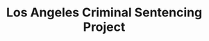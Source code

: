 ---
title: Los Angeles Criminal Sentencing Project
description: Our project's goal is to make all criminal sentences administered in LA county into an open dataset. There is a lot of data about when and where crimes are committed - but none about what sentences are passed down in LA County.
image: /assets/images/projects/criminal-sentencing.jpg
links: 
  - name: Github
    url: "https://github.com/timdef/criminal-sentencing" 
  # - name: Site
  #   url: ''
# looking: Great communicators and researchers!
location: Downtown LA
# partner: 
---